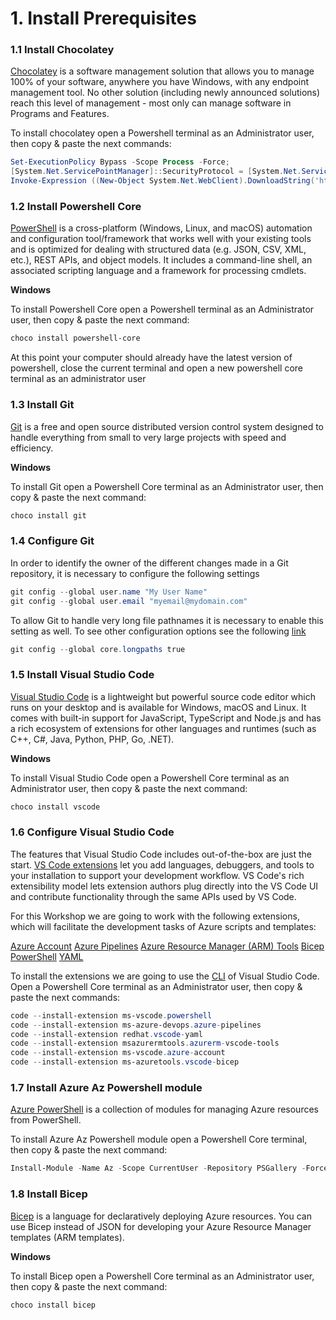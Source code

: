 # 1. Install Prerequisites

### 1.1 Install Chocolatey

[Chocolatey](https://chocolatey.org/) is a software management solution that allows you to manage 100% of your software, anywhere you have Windows, with any endpoint management tool. No other solution (including newly announced solutions) reach this level of management - most only can manage software in Programs and Features.

To install chocolatey open a Powershell terminal as an Administrator user, then copy & paste the next commands:

```powershell
Set-ExecutionPolicy Bypass -Scope Process -Force;
[System.Net.ServicePointManager]::SecurityProtocol = [System.Net.ServicePointManager]::SecurityProtocol -bor 3072;
Invoke-Expression ((New-Object System.Net.WebClient).DownloadString('https://community.chocolatey.org/install.ps1'))
```

### 1.2 Install Powershell Core

[PowerShell](https://github.com/PowerShell/PowerShell) is a cross-platform (Windows, Linux, and macOS) automation and configuration tool/framework that works well with your existing tools and is optimized for dealing with structured data (e.g. JSON, CSV, XML, etc.), REST APIs, and object models. It includes a command-line shell, an associated scripting language and a framework for processing cmdlets.

**Windows**

To install Powershell Core open a Powershell terminal as an Administrator user, then copy & paste the next command:

```powershell
choco install powershell-core
```

At this point your computer should already have the latest version of powershell, close the current terminal and open a new powershell core terminal as an administrator user

### 1.3 Install Git

[Git](https://git-scm.com/) is a free and open source distributed version control system designed to handle everything from small to very large projects with speed and efficiency.

**Windows**

To install Git open a Powershell Core terminal as an Administrator user, then copy & paste the next command:

```powershell
choco install git
```

### 1.4 Configure Git
In order to identify the owner of the different changes made in a Git repository, it is necessary to configure the following settings

```powershell
git config --global user.name "My User Name"
git config --global user.email "myemail@mydomain.com"
```

To allow Git to handle very long file pathnames it is necessary to enable this setting as well. To see other configuration options see the following [link](https://git-scm.com/docs/git-config)

```powershell
git config --global core.longpaths true
```

### 1.5 Install Visual Studio Code

[Visual Studio Code](https://code.visualstudio.com/) is a lightweight but powerful source code editor which runs on your desktop and is available for Windows, macOS and Linux. It comes with built-in support for JavaScript, TypeScript and Node.js and has a rich ecosystem of extensions for other languages and runtimes (such as C++, C#, Java, Python, PHP, Go, .NET).

**Windows**

To install Visual Studio Code open a Powershell Core terminal as an Administrator user, then copy & paste the next command:

```powershell
choco install vscode
```

### 1.6 Configure Visual Studio Code

The features that Visual Studio Code includes out-of-the-box are just the start. [VS Code extensions](https://marketplace.visualstudio.com/VSCode) let you add languages, debuggers, and tools to your installation to support your development workflow. VS Code's rich extensibility model lets extension authors plug directly into the VS Code UI and contribute functionality through the same APIs used by VS Code.

For this Workshop we are going to work with the following extensions, which will facilitate the development tasks of Azure scripts and templates:

[Azure Account](https://marketplace.visualstudio.com/items?itemName=ms-vscode.azure-account)
[Azure Pipelines](https://marketplace.visualstudio.com/items?itemName=ms-azure-devops.azure-pipelines)
[Azure Resource Manager (ARM) Tools](https://marketplace.visualstudio.com/items?itemName=msazurermtools.azurerm-vscode-tools)
[Bicep](https://marketplace.visualstudio.com/items?itemName=ms-azuretools.vscode-bicep)
[PowerShell](https://marketplace.visualstudio.com/items?itemName=ms-vscode.PowerShell)
[YAML](https://marketplace.visualstudio.com/items?itemName=redhat.vscode-yaml)

To install the extensions we are going to use the [CLI](https://code.visualstudio.com/docs/editor/command-line) of Visual Studio Code. Open a Powershell Core terminal as an Administrator user, then copy & paste the next commands:

```powershell
code --install-extension ms-vscode.powershell
code --install-extension ms-azure-devops.azure-pipelines
code --install-extension redhat.vscode-yaml
code --install-extension msazurermtools.azurerm-vscode-tools
code --install-extension ms-vscode.azure-account
code --install-extension ms-azuretools.vscode-bicep
```

### 1.7 Install Azure Az Powershell module

[Azure PowerShell](https://learn.microsoft.com/en-us/powershell/azure/) is a collection of modules for managing Azure resources from PowerShell.

To install Azure Az Powershell module open a Powershell Core terminal, then copy & paste the next command:

```powershell
Install-Module -Name Az -Scope CurrentUser -Repository PSGallery -Force
```

### 1.8 Install Bicep

[Bicep](https://learn.microsoft.com/en-us/azure/azure-resource-manager/bicep/) is a language for declaratively deploying Azure resources. You can use Bicep instead of JSON for developing your Azure Resource Manager templates (ARM templates).

**Windows**

To install Bicep open a Powershell Core terminal as an Administrator user, then copy & paste the next command:

```powershell
choco install bicep
```
